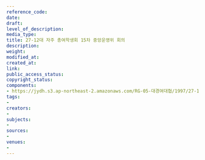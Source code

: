 ```yaml
---
reference_code: 
date: 
draft: 
level_of_description: 
media_type: 
title: 27-12대 자주 총여학생회 15차 중앙운영위 회의
description: 
weight: 
modified_at: 
created_at: 
link: 
public_access_status: 
copyright_status: 
components:
- https://jydh.s3.ap-northeast-2.amazonaws.com/RG-05-대경여대협/1997/27-12대+자주+총여학생회+15차+중앙운영위+회의.pdf
tags:
- 
creators:
- 
subjects:
- 
sources:
- 
venues:
- 
---
```

